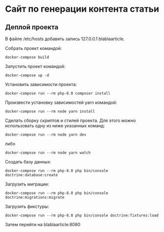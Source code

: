 # Сайт по генерации контента статьи #

## Деплой проекта ##

В файле /etc/hosts добавить запись 127.0.0.1 blablaarticle.

Собрать проект командой:

```shell
docker-compose build
```

Запустить проект командой:
```shell
docker-compose up -d
```
Установить зависимости проекта:

```shell
docker-compose run --rm php-8.0 composer install
```

Произвести установку зависимостей yarn командой:
```shell
docker-compose run --rm node yarn install
```

Сделать сборку скриптов и стилей проекта. Для этого можно использовать одну из ниже указанных команд:
```shell
docker-compose run --rm node yarn dev
```
либо
```shell
docker-compose run --rm node yarn watch
```

Создать базу данных:
```shell
docker-compose run --rm php-8.0 php bin/console doctrine:database:create
```

Загрузить миграции:
```shell
docker-compose run --rm php-8.0 php bin/console doctrine:migrations:migrate
```

Загрузить фикстуры:
```shell
docker-compose run --rm php-8.0 php bin/console doctrine:fixtures:load
```

Затем перейти на blablaarticle:8080